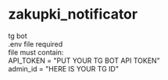 # zakupki_notificator
tg bot  
.env file required  
file must contain:  
API_TOKEN = "PUT YOUR TG BOT API TOKEN"  
admin_id = "HERE IS YOUR TG ID"  
